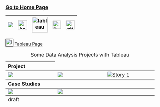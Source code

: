 ### [Go to Home Page](https://github.com/celik-muhammed)

<div align="center">
  
| [![](https://img.shields.io/badge/linkedin-%230077B5.svg?&style=for-the-badge&logo=linkedin&logoColor=white)][Linkedin] | [<img src="https://www.kaggle.com/static/images/site-logo.svg" alt="kaggle" height="28.5"/>][kaggle] | [<img src="https://www.tableau.com/sites/default/files/2021-05/tableau_rgb_500x104.png" alt="tableau" height="50"/>][tableau] | [<picture><source media="(prefers-color-scheme: dark)" srcset="https://theme.zdassets.com/theme_assets/224203/4a55138e21ad44a9c72c8295181c79fe938a2ae6.svg" alt="kaggle" height="26"><img alt="Dark" src="https://cdn-static-1.medium.com/sites/medium.com/about/images/Medium-Logo-Black-RGB-1.svg" alt="kaggle" height="26"></picture>][medium] | [<img src="https://user-images.githubusercontent.com/94930605/160260064-ff3aa908-cbfd-4350-ab28-a26a0b7a1819.png" alt="github_pages" height="28.5"/>][github_pages] |
|:-:|:-:|:-:|:-:|:-:|
<!-- CHANGE-05 .../myname/ myname yerine profil user name yaz -->
[Linkedin]: https://www.linkedin.com/in/çelik-muhammed/ "LinkedIn"
[kaggle]: https://www.kaggle.com/clkmuhammed "Kaggle Page"
[tableau]: https://public.tableau.com/app/profile/celikmuhammed "Tableau Page"
[medium]: https://celik-muhammed.medium.com/ "Medium Page"
[github_pages]: https://celik-muhammed.github.io/ "GitHub Pages"
</div>


<a href=""><img src="https://www.tableau.com/favicon.ico" alt="linux" height=25 valign="bottom"> Tableau Page</a>




<table align="center">
    <caption><div align='center'>Some Data Analysis Projects with Tableau</div></caption>
<thead align='left'><tr><th>Project</th></tr></thead>

<tbody>
<tr>
    <td width= 25%>
        <!-- paste dashboard link from share and paste page link in a tag -->
        <div class='tableauPlaceholder' id='viz1669979655948' style='position: relative'><noscript><a
                    href='https://public.tableau.com/app/profile/celikmuhammed/viz/GlobalCOVID-19TrackerProject-DataWorld/Dashboard'><img
                        alt=' '
                        src='https:&#47;&#47;public.tableau.com&#47;static&#47;images&#47;Gl&#47;GlobalCOVID-19TrackerProject-DataWorld&#47;Dashboard&#47;1_rss.png'
                        style='border: none' /></a></noscript><object class='tableauViz' style='display:none;'>
                <param name='host_url' value='https%3A%2F%2Fpublic.tableau.com%2F' />
                <param name='embed_code_version' value='3' />
                <param name='site_root' value='' />
                <param name='name' value='GlobalCOVID-19TrackerProject-DataWorld&#47;Dashboard' />
                <param name='tabs' value='yes' />
                <param name='toolbar' value='yes' />
                <param name='static_image'
                    value='https:&#47;&#47;public.tableau.com&#47;static&#47;images&#47;Gl&#47;GlobalCOVID-19TrackerProject-DataWorld&#47;Dashboard&#47;1.png' />
                <param name='animate_transition' value='yes' />
                <param name='display_static_image' value='yes' />
                <param name='display_spinner' value='yes' />
                <param name='display_overlay' value='yes' />
                <param name='display_count' value='yes' />
                <param name='language' value='en-US' />
            </object></div>
    </td>
    <td width= 25%>
        <!-- paste dashboard link from share and paste page link in a tag -->
        <div class='tableauPlaceholder' id='viz1669979757588' style='position: relative'><noscript><a
                    href='https://public.tableau.com/app/profile/celikmuhammed/viz/UnitedStatesWikipediaProject/UnitedStates'><img
                        alt=' '
                        src='https:&#47;&#47;public.tableau.com&#47;static&#47;images&#47;Un&#47;UnitedStatesWikipediaProject&#47;UnitedStates&#47;1_rss.png'
                        style='border: none' /></a></noscript><object class='tableauViz' style='display:none;'>
                <param name='host_url' value='https%3A%2F%2Fpublic.tableau.com%2F' />
                <param name='embed_code_version' value='3' />
                <param name='site_root' value='' />
                <param name='name' value='UnitedStatesWikipediaProject&#47;UnitedStates' />
                <param name='tabs' value='yes' />
                <param name='toolbar' value='yes' />
                <param name='static_image'
                    value='https:&#47;&#47;public.tableau.com&#47;static&#47;images&#47;Un&#47;UnitedStatesWikipediaProject&#47;UnitedStates&#47;1.png' />
                <param name='animate_transition' value='yes' />
                <param name='display_static_image' value='yes' />
                <param name='display_spinner' value='yes' />
                <param name='display_overlay' value='yes' />
                <param name='display_count' value='yes' />
                <param name='language' value='en-US' />
            </object></div>
    </td>
    <td width= 25%>
        <!-- paste dashboard link from share and paste page link in a tag -->
        <div class='tableauPlaceholder' id='viz1669979865629' style='position: relative'><noscript><a
                    href='https://public.tableau.com/app/profile/celikmuhammed/viz/AnalysingtheSuperstoreSalesDatasetUsingTableau_16694001808990/Story1'><img
                        alt='Story 1 '
                        src='https:&#47;&#47;public.tableau.com&#47;static&#47;images&#47;An&#47;AnalysingtheSuperstoreSalesDatasetUsingTableau_16694001808990&#47;Story1&#47;1_rss.png'
                        style='border: none' /></a></noscript><object class='tableauViz' style='display:none;'>
                <param name='host_url' value='https%3A%2F%2Fpublic.tableau.com%2F' />
                <param name='embed_code_version' value='3' />
                <param name='site_root' value='' />
                <param name='name'
                    value='AnalysingtheSuperstoreSalesDatasetUsingTableau_16694001808990&#47;Story1' />
                <param name='tabs' value='no' />
                <param name='toolbar' value='yes' />
                <param name='static_image'
                    value='https:&#47;&#47;public.tableau.com&#47;static&#47;images&#47;An&#47;AnalysingtheSuperstoreSalesDatasetUsingTableau_16694001808990&#47;Story1&#47;1.png' />
                <param name='animate_transition' value='yes' />
                <param name='display_static_image' value='yes' />
                <param name='display_spinner' value='yes' />
                <param name='display_overlay' value='yes' />
                <param name='display_count' value='yes' />
                <param name='language' value='en-US' />
            </object></div>
    </td>
</tr>
</tbody>

<thead align='left'><tr><th>Case Studies</th></tr></thead>
<tbody>
<tr>
    <td width= 25%>
        <!-- paste dashboard link from share and paste page link in a tag -->
        <div class='tableauPlaceholder' id='viz1669979803888' style='position: relative'><noscript><a
                    href='https://public.tableau.com/app/profile/celikmuhammed/viz/NintendoSwitchSoftwareandHardwareSalesComparisonBetween2017and2020/Dashboard1'><img
                        alt=' '
                        src='https:&#47;&#47;public.tableau.com&#47;static&#47;images&#47;Ni&#47;NintendoSwitchSoftwareandHardwareSalesComparisonBetween2017and2020&#47;Dashboard1&#47;1_rss.png'
                        style='border: none' /></a></noscript><object class='tableauViz' style='display:none;'>
                <param name='host_url' value='https%3A%2F%2Fpublic.tableau.com%2F' />
                <param name='embed_code_version' value='3' />
                <param name='site_root' value='' />
                <param name='name'
                    value='NintendoSwitchSoftwareandHardwareSalesComparisonBetween2017and2020&#47;Dashboard1' />
                <param name='tabs' value='yes' />
                <param name='toolbar' value='yes' />
                <param name='static_image'
                    value='https:&#47;&#47;public.tableau.com&#47;static&#47;images&#47;Ni&#47;NintendoSwitchSoftwareandHardwareSalesComparisonBetween2017and2020&#47;Dashboard1&#47;1.png' />
                <param name='animate_transition' value='yes' />
                <param name='display_static_image' value='yes' />
                <param name='display_spinner' value='yes' />
                <param name='display_overlay' value='yes' />
                <param name='display_count' value='yes' />
                <param name='language' value='en-US' />
            </object></div>
    </td>
    <td width= 25%>
        <!-- paste dashboard link from share and paste page link in a tag -->
        <div class='tableauPlaceholder' id='viz1669979831579' style='position: relative'><noscript><a
                    href='https://public.tableau.com/app/profile/celikmuhammed/viz/2020W45DedicatedVideoGameSalesUnits_16582323979720/Dashboard1'><img
                        alt=' '
                        src='https:&#47;&#47;public.tableau.com&#47;static&#47;images&#47;20&#47;2020W45DedicatedVideoGameSalesUnits_16582323979720&#47;Dashboard1&#47;1_rss.png'
                        style='border: none' /></a></noscript><object class='tableauViz' style='display:none;'>
                <param name='host_url' value='https%3A%2F%2Fpublic.tableau.com%2F' />
                <param name='embed_code_version' value='3' />
                <param name='site_root' value='' />
                <param name='name' value='2020W45DedicatedVideoGameSalesUnits_16582323979720&#47;Dashboard1' />
                <param name='tabs' value='yes' />
                <param name='toolbar' value='yes' />
                <param name='static_image'
                    value='https:&#47;&#47;public.tableau.com&#47;static&#47;images&#47;20&#47;2020W45DedicatedVideoGameSalesUnits_16582323979720&#47;Dashboard1&#47;1.png' />
                <param name='animate_transition' value='yes' />
                <param name='display_static_image' value='yes' />
                <param name='display_spinner' value='yes' />
                <param name='display_overlay' value='yes' />
                <param name='display_count' value='yes' />
                <param name='language' value='en-US' />
            </object></div>
    </td>
</tr>
</tbody>

<tfoot>
    <tr>
        <td>draft</td>
    </tr>
</tfoot>
</table>

